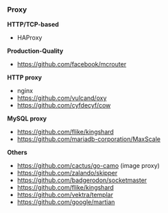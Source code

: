 ### Proxy

**HTTP/TCP-based**

- HAProxy

**Production-Quality**

- https://github.com/facebook/mcrouter

**HTTP proxy** 

- nginx
- https://github.com/vulcand/oxy
- https://github.com/cyfdecyf/cow

**MySQL proxy**

- https://github.com/flike/kingshard
- https://github.com/mariadb-corporation/MaxScale

**Others**

- https://github.com/cactus/go-camo (image proxy)
- https://github.com/zalando/skipper
- https://github.com/badgerodon/socketmaster
- https://github.com/flike/kingshard
- https://github.com/vektra/templar
- https://github.com/google/martian
